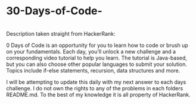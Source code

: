 # 30-Days-of-Code-
<br>
Description taken straight from HackerRank: <br>

0 Days of Code is an opportunity for you to learn how to code or brush up on your fundamentals. Each day, you'll unlock a new challenge and a corresponding video tutorial to help you learn.
The tutorial is Java-based, but you can also choose other popular languages to submit your solution. Topics include if-else statements, recursion, data structures and more. <br> 

I will be attempting to update this daily with my next answer to each days challenge. I do not own the rights to any of the problems in each folders README.md. To the best of my knowledge it is all property of HackerRank.
